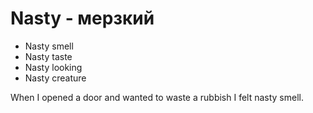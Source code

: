 # Nasty - мерзкий




- Nasty smell
- Nasty taste
- Nasty looking
- Nasty creature

When I opened a door and wanted to waste a rubbish I felt nasty smell.